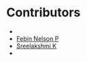 # Contributors

- [](https://github.com/abhi5455)
- [Febin Nelson P](https://github.com/fbn776)
- [Sreelakshmi K](https://github.com/SreelakshmiKSudheer)
- [](https://github.com/badevil666)
